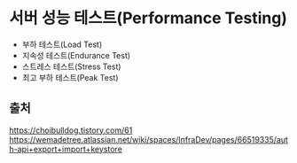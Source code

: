 # 서버 성능 테스트(Performance Testing)  

* 부하 테스트(Load Test)  
* 지속성 테스트(Endurance Test)  
* 스트레스 테스트(Stress Test)  
* 최고 부하 테스트(Peak Test)  


## 출처  
https://choibulldog.tistory.com/61  
https://wemadetree.atlassian.net/wiki/spaces/InfraDev/pages/66519335/auth-api+export+import+keystore  
